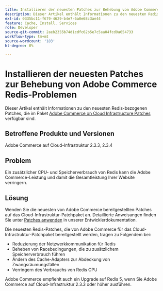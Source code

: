 ```yaml
---
title: Installieren der neuesten Patches zur Behebung von Adobe Commerce Redis-Problemen
description: Dieser Artikel enthält Informationen zu den neuesten Redis-bezogenen Patches, die im Paket [Adobe Commerce on Cloud Infrastructure Patches](https://experienceleague.adobe.com/en/docs/commerce-cloud-service/user-guide/develop/upgrade/apply-patches) verfügbar sind.
exl-id: 0335bc11-f679-4629-b4e7-6a0e68c3ae44
feature: Cache, Install, Services
role: Developer
source-git-commit: 2aeb2355b74d1cdfc62b5e7c5aa04fcd0a654733
workflow-type: tm+mt
source-wordcount: '183'
ht-degree: 0%

---
```


# Installieren der neuesten Patches zur Behebung von Adobe Commerce Redis-Problemen

Dieser Artikel enthält Informationen zu den neuesten Redis-bezogenen Patches, die im Paket [Adobe Commerce on Cloud Infrastructure Patches](https://experienceleague.adobe.com/en/docs/commerce-cloud-service/user-guide/develop/upgrade/apply-patches) verfügbar sind.

## Betroffene Produkte und Versionen

Adobe Commerce auf Cloud-Infrastruktur 2.3.3, 2.3.4

## Problem

Ein zusätzlicher CPU- und Speicherverbrauch von Redis kann die Adobe Commerce-Leistung und damit die Gesamtleistung Ihrer Website verringern.

## Lösung

Wenden Sie die neuesten von Adobe Commerce bereitgestellten Patches auf das Cloud-Infrastruktur-Patchpaket an. Detaillierte Anweisungen finden Sie unter [Patches anwenden](https://experienceleague.adobe.com/en/docs/commerce-cloud-service/user-guide/develop/upgrade/apply-patches) in unserer Entwicklerdokumentation.

Die neuesten Redis-Patches, die von Adobe Commerce für das Cloud-Infrastruktur-Patchpaket bereitgestellt werden, tragen zu Folgendem bei:

* Reduzierung der Netzwerkkommunikation für Redis
* Beheben von Racebedingungen, die zu zusätzlichem Speicherverbrauch führen
* Ändern des Cache-Adapters zur Abdeckung von Zwangsräumungsfällen
* Verringern des Verbrauchs von Redis CPU

Adobe Commerce empfiehlt auch ein Upgrade auf Redis 5, wenn Sie Adobe Commerce auf Cloud-Infrastruktur 2.3.3 oder höher ausführen.
